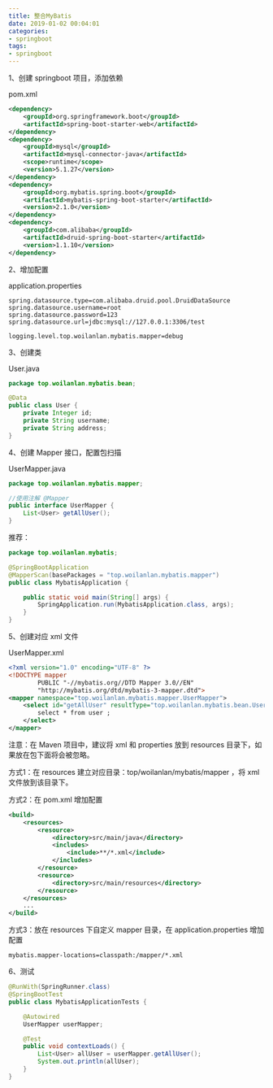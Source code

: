 ```yaml
---
title: 整合MyBatis
date: 2019-01-02 00:04:01
categories:
- springboot
tags:
- springboot
---
```



1、创建 springboot 项目，添加依赖

pom.xml

```xml
<dependency>
    <groupId>org.springframework.boot</groupId>
    <artifactId>spring-boot-starter-web</artifactId>
</dependency>
<dependency>
    <groupId>mysql</groupId>
    <artifactId>mysql-connector-java</artifactId>
    <scope>runtime</scope>
    <version>5.1.27</version>
</dependency>
<dependency>
    <groupId>org.mybatis.spring.boot</groupId>
    <artifactId>mybatis-spring-boot-starter</artifactId>
    <version>2.1.0</version>
</dependency>
<dependency>
    <groupId>com.alibaba</groupId>
    <artifactId>druid-spring-boot-starter</artifactId>
    <version>1.1.10</version>
</dependency>
```

2、增加配置

application.properties

```properties
spring.datasource.type=com.alibaba.druid.pool.DruidDataSource
spring.datasource.username=root
spring.datasource.password=123
spring.datasource.url=jdbc:mysql://127.0.0.1:3306/test

logging.level.top.woilanlan.mybatis.mapper=debug
```

3、创建类

User.java

```java
package top.woilanlan.mybatis.bean;

@Data
public class User {
    private Integer id;
    private String username;
    private String address;
}
```

4、创建 Mapper 接口，配置包扫描

UserMapper.java

```java
package top.woilanlan.mybatis.mapper;

//使用注解 @Mapper
public interface UserMapper {
    List<User> getAllUser();
}
```

推荐：

```java
package top.woilanlan.mybatis;

@SpringBootApplication
@MapperScan(basePackages = "top.woilanlan.mybatis.mapper")
public class MybatisApplication {

    public static void main(String[] args) {
        SpringApplication.run(MybatisApplication.class, args);
    }
}
```

5、创建对应 xml 文件

UserMapper.xml

```xml
<?xml version="1.0" encoding="UTF-8" ?>
<!DOCTYPE mapper
        PUBLIC "-//mybatis.org//DTD Mapper 3.0//EN"
        "http://mybatis.org/dtd/mybatis-3-mapper.dtd">
<mapper namespace="top.woilanlan.mybatis.mapper.UserMapper">
    <select id="getAllUser" resultType="top.woilanlan.mybatis.bean.User">
        select * from user ;
    </select>
</mapper>
```

注意：在 Maven 项目中，建议将 xml 和 properties 放到 resources 目录下，如果放在包下面将会被忽略。

方式1：在 resources 建立对应目录：top/woilanlan/mybatis/mapper ，将 xml 文件放到该目录下。

方式2：在  pom.xml 增加配置

```xml
<build>
    <resources>
        <resource>
            <directory>src/main/java</directory>
            <includes>
                <include>**/*.xml</include>
            </includes>
        </resource>
        <resource>
            <directory>src/main/resources</directory>
        </resource>
    </resources>
    ...
</build>
```

方式3：放在 resources 下自定义 mapper 目录，在 application.properties 增加配置

```properties
mybatis.mapper-locations=classpath:/mapper/*.xml
```

6、测试

```java
@RunWith(SpringRunner.class)
@SpringBootTest
public class MybatisApplicationTests {

    @Autowired
    UserMapper userMapper;

    @Test
    public void contextLoads() {
        List<User> allUser = userMapper.getAllUser();
        System.out.println(allUser);
    }
}
```
